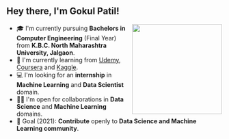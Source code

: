 ## Hey there, I'm Gokul Patil!
<img align='right' src="https://s7.gifyu.com/images/WhatsApp-Image-2020-07-14-at-11.34.49-1.gif" width="210">

- 🎓 I'm currently pursuing **Bachelors in Computer Engineering** (Final Year) from **K.B.C. North Maharashtra University, Jalgaon**.
- 🌱 I'm currently learning from [Udemy](https://www.udemy.com/), [Coursera](https://www.coursera.org/) and [Kaggle](https://www.kaggle.com/).
- 💻 I'm looking for an **internship** in **Machine Learning** and **Data Scientist**  domain.
- 🤝🏻 I'm open for collaborations in **Data Science** and **Machine Learning** domains.
- 🎯 Goal (2021): **Contribute** openly to **Data Science and Machine Learning community**.
